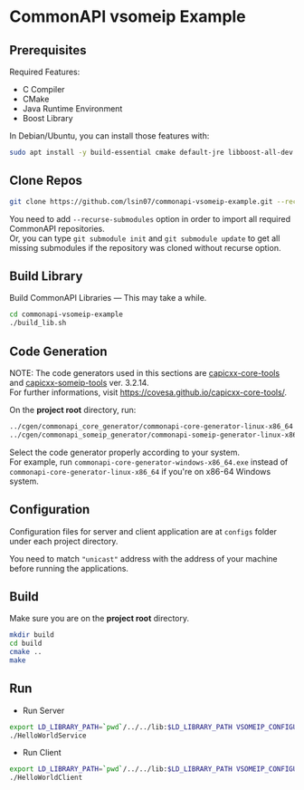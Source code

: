 # CommonAPI vsomeip Example

## Prerequisites

Required Features:
- C Compiler
- CMake
- Java Runtime Environment
- Boost Library

In Debian/Ubuntu, you can install those features with:  
~~~bash
sudo apt install -y build-essential cmake default-jre libboost-all-dev
~~~

## Clone Repos

~~~bash
git clone https://github.com/lsin07/commonapi-vsomeip-example.git --recurse-submodules
~~~

You need to add `--recurse-submodules` option in order to import all required CommonAPI repositories.  
Or, you can type `git submodule init` and `git submodule update` to get all missing submodules if the repository was cloned without recurse option.

## Build Library
Build CommonAPI Libraries ― This may take a while.
~~~bash
cd commonapi-vsomeip-example
./build_lib.sh
~~~

## Code Generation
NOTE: The code generators used in this sections are [capicxx-core-tools](https://github.com/COVESA/capicxx-someip-tools/) 
and [capicxx-someip-tools](https://github.com/COVESA/capicxx-someip-tools) ver. 3.2.14.  
For further informations, visit https://covesa.github.io/capicxx-core-tools/.

On the **project root** directory, run:
```bash
../cgen/commonapi_core_generator/commonapi-core-generator-linux-x86_64 -sk ./fidl/HelloWorld.fidl
../cgen/commonapi_someip_generator/commonapi-someip-generator-linux-x86_64 ./fidl/HelloWorld.fdepl
```
Select the code generator properly according to your system.  
For example, run `commonapi-core-generator-windows-x86_64.exe` instead of `commonapi-core-generator-linux-x86_64` if you're on x86-64 Windows system.

## Configuration
Configuration files for server and client application are at `configs` folder under each project directory.

You need to match `"unicast"` address with the address of your machine before running the applications.

## Build
Make sure you are on the **project root** directory.
```bash
mkdir build
cd build
cmake ..
make
```

## Run

- Run Server
```bash
export LD_LIBRARY_PATH=`pwd`/../../lib:$LD_LIBRARY_PATH VSOMEIP_CONFIGURATION=../configs/config_service.json
./HelloWorldService
```

- Run Client
```bash
export LD_LIBRARY_PATH=`pwd`/../../lib:$LD_LIBRARY_PATH VSOMEIP_CONFIGURATION=../configs/config_client.json
./HelloWorldClient